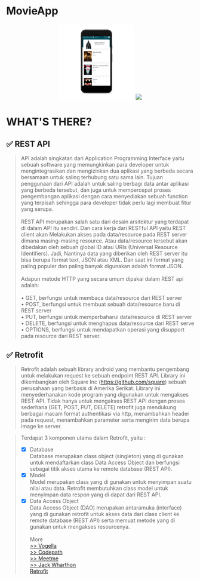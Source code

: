 # MovieApp
  <p align="center">
  <a <code><img width="40%" src="https://github.com/rensimeila04/MovieApp-Retrofit-v2/blob/master/screenshot.png"></code>
  </a>
  <a <code><img width="23%" src="https://github.com/rensimeila04/MovieApp-Retrofit-v2/blob/master/Screenrecording_20210430_135144.gif"></code>
  </a>
  </P>
  
  # WHAT'S THERE?
  ## ✅ REST API
  > API adalah singkatan dari Application Programming Interface yaitu sebuah software
yang memungkinkan para developer untuk mengintegrasikan dan mengizinkan dua aplikasi yang
berbeda secara bersamaan untuk saling terhubung satu sama lain.
Tujuan penggunaan dari API adalah untuk saling berbagi data antar aplikasi yang berbeda
tersebut, dan juga untuk mempercepat proses pengembangan aplikasi dengan cara menyediakan
sebuah function yang terpisah sehingga para developer tidak perlu lagi membuat fitur yang
serupa.<br><br>
> REST API merupakan salah satu dari desain arsitektur yang terdapat di dalam API itu
sendiri. Dan cara kerja dari RESTful API yaitu REST client akan Melakukan akses pada
data/resource pada REST server dimana masing-masing resource. Atau data/resource tersebut
akan dibedakan oleh sebuah global ID atau URIs (Universal Resource Identifiers).
Jadi, Nantinya data yang diberikan oleh REST server itu bisa berupa format text, JSON atau
XML. Dan saat ini format yang paling populer dan paling banyak digunakan adalah format
JSON.<br><br>
Adapun metode HTTP yang secara umum dipakai dalam REST api adalah:<br><br>
• GET, berfungsi untuk membaca data/resource dari REST server<br>
• POST, berfungsi untuk membuat sebuah data/resource baru di REST server<br>
• PUT, berfungsi untuk memperbaharui data/resource di REST server<br>
• DELETE, berfungsi untuk menghapus data/resource dari REST serve<br>
• OPTIONS, berfungsi untuk mendapatkan operasi yang disupport pada resource dari
REST server.<br>
  ## ✅ Retrofit
  > Retrofit adalah sebuah library android yang membantu pengembang untuk melakukan
request ke sebuah endpoint REST API. Library ini dikembangkan oleh Square Inc
(https://github.com/square) sebuah perusahaan yang berbasis di Amerika Serikat. Library ini
menyederhanakan kode program yang digunakan untuk mengakses REST API. Tidak hanya untuk
mengakses REST API dengan proses sederhana (GET, POST, PUT, DELETE) retrofit juga
mendukung berbagai macam format authentikasi via http, menambahkan header pada request,
menambahkan parameter serta mengirim data berupa image ke server.<br>

> Terdapat 3 komponen utama dalam Retrofit, yaitu :<br>
> - [x] Database<br>
> Database merupakan class object (singleton) yang di gunakan untuk mendaftarkan class Data Access Object dan berfungsi sebagai titik akses utama ke remote database (REST API).<br>
> - [x] Model<br>
> Model merupakan class yang di gunakan untuk menyimpan suatu nilai atau data. Retrofit membutuhkan class model untuk menyimpan data respon yang di dapat dari REST API.<br>
> - [x] Data Access Object<br>
> Data Access Object (DAO) merupakan antaramuka (interface) yang di gunakan retrofit untuk akses data dari class client ke remote database (REST API) serta memuat metode yang di gunakan untuk mengakses resourcenya.<br><br>
  > More <br>
  > [>> Vogella ](https://www.vogella.com/tutorials/Retrofit/article.html)<br>
  > [>> Codepath ](https://github.com/codepath/android_guides/wiki/Consuming-APIs-with-Retrofit)<br>
  > [>> Meetme ](http://engineering.meetme.com/2014/03/best-practices-for-consuming-apis-on-android/)<br>
  > [>> Jack Wharthon ](https://speakerdeck.com/jakewharton/simple-http-with-retrofit-2-droidcon-nyc-2015)<br>
  > [Retrofit](https://square.github.io/retrofit/)
  
